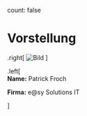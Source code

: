 count: false

# Vorstellung

.right[
![Bild](remark/assets/img/Fotolia_9884304_XS.jpg) 
]

.left[  
__Name:__ Patrick Froch
  
__Firma:__ e@sy Solutions IT
  
]